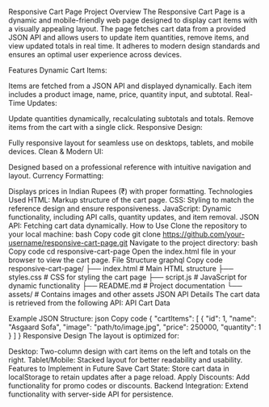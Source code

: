 Responsive Cart Page
Project Overview
The Responsive Cart Page is a dynamic and mobile-friendly web page designed to display cart items with a visually appealing layout. The page fetches cart data from a provided JSON API and allows users to update item quantities, remove items, and view updated totals in real time. It adheres to modern design standards and ensures an optimal user experience across devices.

Features
Dynamic Cart Items:

Items are fetched from a JSON API and displayed dynamically.
Each item includes a product image, name, price, quantity input, and subtotal.
Real-Time Updates:

Update quantities dynamically, recalculating subtotals and totals.
Remove items from the cart with a single click.
Responsive Design:

Fully responsive layout for seamless use on desktops, tablets, and mobile devices.
Clean & Modern UI:

Designed based on a professional reference with intuitive navigation and layout.
Currency Formatting:

Displays prices in Indian Rupees (₹) with proper formatting.
Technologies Used
HTML: Markup structure of the cart page.
CSS: Styling to match the reference design and ensure responsiveness.
JavaScript: Dynamic functionality, including API calls, quantity updates, and item removal.
JSON API: Fetching cart data dynamically.
How to Use
Clone the repository to your local machine:
bash
Copy code
git clone https://github.com/your-username/responsive-cart-page.git
Navigate to the project directory:
bash
Copy code
cd responsive-cart-page
Open the index.html file in your browser to view the cart page.
File Structure
graphql
Copy code
responsive-cart-page/
├── index.html         # Main HTML structure
├── styles.css         # CSS for styling the cart page
├── script.js          # JavaScript for dynamic functionality
├── README.md          # Project documentation
└── assets/            # Contains images and other assets
JSON API Details
The cart data is retrieved from the following API: API Cart Data

Example JSON Structure:
json
Copy code
{
  "cartItems": [
    {
      "id": 1,
      "name": "Asgaard Sofa",
      "image": "path/to/image.jpg",
      "price": 250000,
      "quantity": 1
    }
  ]
}
Responsive Design
The layout is optimized for:

Desktop: Two-column design with cart items on the left and totals on the right.
Tablet/Mobile: Stacked layout for better readability and usability.
Features to Implement in Future
Save Cart State: Store cart data in localStorage to retain updates after a page reload.
Apply Discounts: Add functionality for promo codes or discounts.
Backend Integration: Extend functionality with server-side API for persistence.

